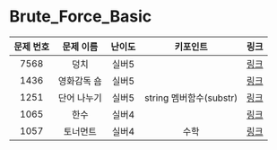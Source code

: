 # Brute_Force_Basic

|문제 번호|문제 이름|난이도|키포인트|링크|
|:---:|:---:|:---:|:---:|:---:|
|7568|덩치|실버5||[링크](https://github.com/Ian0121/baekjoon/blob/main/solution/Brute_Force_Basic/7568.cpp)|
|1436|영화감독 숌|실버5||[링크](https://github.com/Ian0121/baekjoon/blob/main/solution/Brute_Force_Basic/1436.cpp)|
|1251|단어 나누기|실버5|string 멤버함수(substr)|[링크](https://github.com/Ian0121/baekjoon/blob/main/solution/Brute_Force_Basic/1251.cpp)|
|1065|한수|실버4||[링크](https://github.com/Ian0121/baekjoon/blob/main/solution/Brute_Force_Basic/1065.cpp)|
|1057|토너먼트|실버4|수학|[링크](https://github.com/Ian0121/baekjoon/blob/main/solution/Brute_Force_Basic/1057.cpp)|
